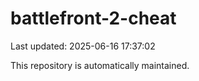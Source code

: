# battlefront-2-cheat

Last updated: 2025-06-16 17:37:02

This repository is automatically maintained.
